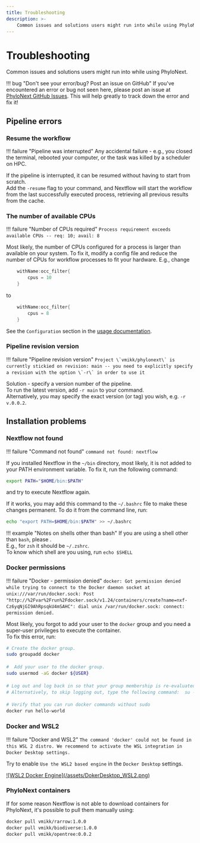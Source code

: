 ```yaml
---
title: Troubleshooting
description: >-
    Common issues and solutions users might run into while using PhyloNext.
---
```


# Troubleshooting

Common issues and solutions users might run into while using PhyloNext.

!!! bug "Don't see your error/bug? Post an issue on GitHub"
    If you've encountered an error or bug not seen here, please post an issue at [PhyloNext GitHub Issues](https://github.com/vmikk/PhyloNext/issues). This will help greatly to track down the error and fix it!

## Pipeline errors

### Resume the workflow

!!! failure "Pipeline was interrupted"
    Any accidental failure - e.g., you closed the terminal, rebooted your computer, or the task was killed by a scheduler on HPC.

If the pipeline is interrupted, it can be resumed without having to start from scratch.  
Add the `-resume` flag to your command, and Nextflow will start the workflow from the last successfully executed process, 
retrieving all previous results from the cache.



### The number of available CPUs

!!! failure "Number of CPUs required"
    `Process requirement exceeds available CPUs -- req: 10; avail: 8`

Most likely, the number of CPUs configured for a process is larger than available on your system. 
To fix it, modify a config file and reduce the number of CPUs for workflow processes to fit your hardware. E.g., change
``` java
    withName:occ_filter{
        cpus = 10
    }
```
to 
``` java
    withName:occ_filter{
        cpus = 8
    }
```

See the `Configuration` section in the [usage documentation](https://phylonext.github.io/usage/#configuration-file).

### Pipeline revision version

!!! failure "Pipeline revision version"
    ```
    Project \`vmikk/phylonext\` is currently stickied on revision: main -- you need to explicitly specify a revision with the option \`-r\` in order to use it
    ```

Solution - specify a version number of the pipeline.  
To run the latest version, add `-r main` to your command.  
Alternatively, you may specify the exact version (or tag) you wish, e.g. `-r v.0.0.2`.  

## Installation problems

### Nextflow not found

!!! failure "Command not found"
    `command not found: nextflow`

If you installed Nextflow in the `~/bin` directory, most likely, it is not added to your PATH environment variable. 
To fix it, run the following command:

``` bash
export PATH="$HOME/bin:$PATH"
```
and try to execute Nextflow again.  

If it works, you may add this command to the `~/.bashrc` file to make these changes permanent. 
To do it from the command line, run:  

``` bash
echo "export PATH=$HOME/bin:$PATH" >> ~/.bashrc
```

!!! example "Notes on shells other than bash"
    If you are using a shell other than `bash`, please .  
    E.g., for `zsh` it should be `~/.zshrc`.  
    To know which shell are you using, run `echo $SHELL`


### Docker permissions

!!! failure "Docker - permission denied"
    `docker: Got permission denied while trying to connect to the Docker daemon socket at unix:///var/run/docker.sock: Post "http://%2Fvar%2Frun%2Fdocker.sock/v1.24/containers/create?name=nxf-Cz6yqNjGI9AhRpsqkU4mSAHC": dial unix /var/run/docker.sock: connect: permission denied.`

Most likely, you forgot to add your user to the `docker` group and you need a super-user privileges to execute the container.  
To fix this error, run:  

``` bash
# Create the docker group.
sudo groupadd docker

#  Add your user to the docker group.
sudo usermod -aG docker ${USER}

# Log out and log back in so that your group membership is re-evaluated.
# Alternatively, to skip logging out, type the following command:  su -s ${USER}

# Verify that you can run docker commands without sudo
docker run hello-world
```

### Docker and WSL2

!!! failure "Docker and WSL2"
    `The command 'docker' could not be found in this WSL 2 distro. We recommend to activate the WSL integration in Docker Desktop settings.`

Try to enable `Use the WSL2 based engine` in the `Docker Desktop` settings.  

<a class="zoom" href="/assets/DokerDesktop_WSL2.png">
![WSL2 Docker Engine](/assets/DokerDesktop_WSL2.png)
</a>


### PhyloNext containers

If for some reason Nextflow is not able to download containers for PhyloNext, 
it's possible to pull them manually using:

``` bash
docker pull vmikk/rarrow:1.0.0
docker pull vmikk/biodiverse:1.0.0
docker pull vmikk/opentree:0.0.2
```
